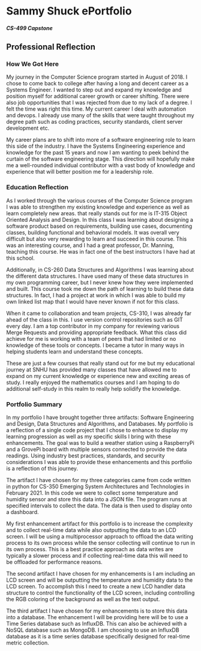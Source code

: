 
# Sammy Shuck ePortfolio
##### CS-499 Capstone
## Professional Reflection

### How We Got Here
My journey in the Computer Science program started in August of 2018. I chose to come back to 
college after having a long and decent career as a Systems Engineer. I wanted to step out and 
expand my knowledge and position myself for additional career growth or career shifting. There were 
also job opportunities that I was rejected from due to my lack of a degree. I felt the time was 
right this time. My current career I deal with automation and devops. I already use many of the 
skills that were taught throughout my degree path such as coding practices, security standards, 
client server development etc.

My career plans are to shift into more of a software engineering role to learn this side of the 
industry. I have the Systems Engineering experience and knowledge for the past 15 years and now I
am wanting to peek behind the curtain of the software engineering stage. This direction will
hopefully make me a well-rounded individual contributor with a vast body of knowledge and
experience that will better position me for a leadership role.

### Education Reflection
As I worked through the various courses of the Computer Science program I was able to strengthen my 
existing knowledge and experience as well as learn completely new areas. that really stands out
for me is IT-315 Object Oriented Analysis and Design. In this class I was learning about designing 
a software product based on requirements, building use cases, documenting classes, building 
functional and behavioral models. It was overall very difficult but also very rewarding to learn 
and succeed in this course. This was an interesting course, and I had a great professor, Dr. 
Manning, teaching this course. He was in fact one of the best instructors I have had at
this school.

Additionally, in CS-260 Data Structures and Algorithms I was learning about the different data 
structures. I have used many of these data structures in my own programming career, but I never
knew how they were implemented and built. This course took me down the path of learning to build these 
data structures. In fact, I had a project at work in which I was able to build my own linked list 
map that I would have never known if not for this class.

When it came to collaboration and team projects, CS-310, I was already far ahead of the class in
this. I use version control repositories such as GIT every day. I am a top contributor in my
company for reviewing various Merge Requests and providing appropriate feedback. What this class did
achieve for me is working with a team of peers that had limited or no knowledge of these tools or
concepts. I became a tutor in many ways in helping students learn and understand these
concepts.

These are just a few courses that really stand out for me but my educational journey at SNHU has
provided many classes that have allowed me to expand on my current knowledge or experience new
and exciting areas of study. I really enjoyed the mathematics courses and I am hoping to do
additional self-study in this realm to really help solidify the knowledge.

### Portfolio Summary
In my portfolio I have brought together three artifacts: Software Engineering and Design, Data
Structures and Algorithms, and Databases. My portfolio is a reflection of a single code project
that I chose to enhance to display my learning progression as well as my specific skills I bring
with these enhancements. The goal was to build a weather station using a RaspberryPi and a
GrovePi board with multiple sensors connected to provide the data readings. Using industry best
practices, standards, and security considerations I was able to provide these enhancements and
this portfolio is a reflection of this journey.

The artifact I have chosen for my three categories came from code written in 
python for CS-350 Emerging System Architectures and Technologies in February 2021. In this code we 
were to collect some temperature and humidity sensor and store this data into a JSON file. The
program runs at specified intervals to collect the data. The data is then used to display onto a
dashboard.

My first enhancement artifact for this portfolio is to increase the complexity and to collect 
real-time data while also outputting the data to an LCD screen. I will be using a multiprocessor 
approach to offload the data writing process to its own process while the sensor collecting will 
continue to run in its own process. This is a best practice approach as data writes are typically 
a slower process and if collecting real-time data this will need to be offloaded for performance 
reasons.

The second artifact I have chosen for my enhancements is I am including an LCD screen 
and will be outputting the temperature and humidity data to the
LCD screen. To accomplish this I need to create a new LCD handler data structure to control the 
functionality of the LCD screen, including controlling the RGB coloring of the background as well
as the text output.

The third artifact I have chosen for my enhancements is to store this data into a database. The
 enhancement I will be providing here will be to use a Time 
Series database such as InfluxDB. This can also be achieved with a NoSQL database such as MongoDB. I 
am choosing to use an InfluxDB database as it is a time series database specifically designed for 
real-time metric collection.